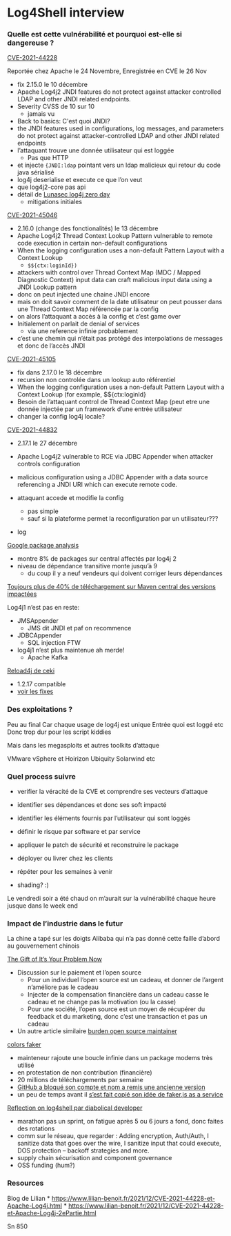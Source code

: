 # Log4Shell interview




### Quelle est cette vulnérabilité et pourquoi est-elle si dangereuse ?



[CVE-2021-44228](https://logging.apache.org/log4j/2.x/security.html#CVE-2021-44228)

Reportée chez Apache le 24 Novembre, Enregistrée en CVE le 26 Nov

* fix 2.15.0 le 10 décembre
* Apache Log4j2 JNDI features do not protect against attacker controlled LDAP and other JNDI related endpoints.
* Severity CVSS de 10 sur 10
	* jamais vu
* Back to basics: C'est quoi JNDI?
* the JNDI features used in configurations, log messages, and parameters do not protect against attacker-controlled LDAP and other JNDI related endpoints
* l’attaquant trouve une donnée utilisateur qui est loggée
	* Pas que HTTP
* et injecte `{JNDI:ldap` pointant vers un ldap malicieux qui retour du code java sérialisé
* log4j deserialise et execute ce que l’on veut
* que log4j2-core pas api
* détail de [Lunasec log4j zero day](https://www.lunasec.io/docs/blog/log4j-zero-day/)  
	* mitigations initiales

[CVE-2021-45046](https://logging.apache.org/log4j/2.x/security.html#CVE-2021-45046)

* 2.16.0 (change des fonctionalités) le 13 décembre
* Apache Log4j2 Thread Context Lookup Pattern vulnerable to remote code execution in certain non-default configurations
* When the logging configuration uses a non-default Pattern Layout with a Context Lookup
	* `$${ctx:loginId})`
* attackers with control over Thread Context Map (MDC / Mapped Diagnostic Context) input data can craft malicious input data using a JNDI Lookup pattern
* donc on peut injected une chaine JNDI encore
* mais on doit savoir comment de la date utilisateur on peut pousser dans une Thread Context Map référencée par la config
* on alors l’attaquant a accès à la config et c’est game over
* Initialement on parlait de denial of services
	* via une reference infinie probablement
* c’est une chemin qui n’était pas protégé des interpolations de messages et donc de l’accès JNDI

[CVE-2021-45105](https://logging.apache.org/log4j/2.x/security.html#CVE-2021-45105)

* fix dans 2.17.0 le 18 décembre
* recursion non controlée dans un lookup auto référentiel
* When the logging configuration uses a non-default Pattern Layout with a Context Lookup (for example, $${ctx:loginId}
* Besoin de l’attaquant control de Thread Context Map (peut etre une donnée injectée par un framework d’une entrée utilisateur
* changer la config log4j locale?

[CVE-2021-44832](https://logging.apache.org/log4j/2.x/security.html#CVE-2021-44832)
* 2.17.1 le 27 décembre
* Apache Log4j2 vulnerable to RCE via JDBC Appender when attacker controls configuration
* 	malicious configuration using a JDBC Appender with a data source referencing a JNDI URI which can execute remote code.
* attaquant accede et modifie la config
	* pas simple
	* sauf si la plateforme permet la reconfiguration par un utilisateur???

* log


[Google package analysis](https://security.googleblog.com/2021/12/understanding-impact-of-apache-log4j.html)

* montre 8% de packages sur central affectés par log4j 2
* niveau de dépendance transitive monte jusqu’à 9
	* du coup il y a neuf vendeurs qui doivent corriger leurs dépendances

[Toujours plus de 40% de téléchargement sur Maven central des versions impactées](https://www.sonatype.com/resources/log4j-vulnerability-resource-center)




Log4j1 n’est pas en reste:

* JMSAppender
	* JMS dit JNDI et paf on recommence
* JDBCAppender
	* SQL injection FTW
* log4j1 n’est plus maintenue ah merde!
	* Apache Kafka

[Reload4j de ceki](CVE-2021-44832)
* 1.2.17 compatible
* [voir les fixes](https://reload4j.qos.ch/news.html) 

### Des exploitations ?

Peu au final 
Car chaque usage de log4j est unique
Entrée quoi est loggé etc 
Donc trop dur pour les script kiddies 

Mais dans les megasploits et autres toolkits d’attaque

VMware vSphere et Hoirizon
Ubiquity 
Solarwind 
etc

### Quel process suivre

* verifier la véracité de la CVE et comprendre ses vecteurs d’attaque
* identifier ses dépendances et donc ses soft impacté
* identifier les éléments fournis par l’utilisateur qui sont loggés
* définir le risque par software et par service
* appliquer le patch de sécurité et reconstruire le package
* déployer ou livrer chez les clients
* répéter pour les semaines à venir

* shading? :) 

Le vendredi soir a été chaud
on m’aurait sur la vulnérabilité chaque heure
jusque dans le week end


### Impact de l’industrie dans le futur

La chine a tapé sur les doigts Alibaba qui n’a pas donné cette faille d’abord au gouvernement chinois 

[The Gift of It’s Your Problem Now](https://apenwarr.ca/log/20211229)  

* Discussion sur le paiement et l’open source
	* Pour un individuel l’open source est un cadeau, et donner de l’argent n’améliore pas le cadeau
	* Injecter de la compensation financière dans un cadeau casse le cadeau et ne change pas la motivation (ou la casse)
	* Pour une société, l’open source est un moyen de récupérer du feedback et du marketing, donc c’est une transaction et pas un cadeau
* Un autre article similaire [burden open source maintainer](http://www.jeffgeerling.com/blog/2022/burden-open-source-maintainer)

[colors faker](https://snyk.io/blog/open-source-npm-packages-colors-faker/)  

* mainteneur rajoute une boucle infinie dans un package modems très utilisé
* en protestation de non contribution (financière)
* 20 millions de téléchargements par semaine
* [GitHub a bloqué son compte et nom a remis une ancienne version](https://www.bleepingcomputer.com/news/security/dev-corrupts-npm-libs-colors-and-faker-breaking-thousands-of-apps/)
* un peu de temps avant il [s’est fait copié son idée de faker.js as a service](https://web.archive.org/web/20210628030444/https://marak.com/blog/2021-04-25-monetizing-open-source-is-problematic)


[Reflection on log4shell par diabolical developer](https://www.javaadvent.com/2021/12/reflections-on-log4shell.html)  

* marathon pas un sprint, on fatigue après 5 ou 6 jours a fond, donc faites des rotations
* comm sur le réseau, que regarder : Adding encryption, Auth/Auth, I sanitize data that goes over the wire, I sanitize input that could execute, DOS protection – backoff strategies and more.
* supply chain sécurisation and component governance
* OSS funding (hum?)


### Resources

Blog de Lilian 
	* 	https://www.lilian-benoit.fr/2021/12/CVE-2021-44228-et-Apache-Log4j.html
	* 	https://www.lilian-benoit.fr/2021/12/CVE-2021-44228-et-Apache-Log4j-2ePartie.html

Sn 850